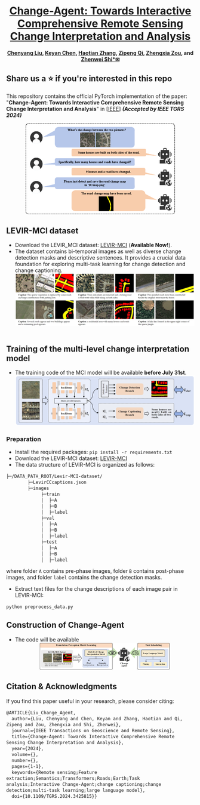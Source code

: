 <div align="center">
    
<h1><a href="https://ieeexplore.ieee.org/document/10591792">Change-Agent: Towards Interactive Comprehensive Remote Sensing Change Interpretation and Analysis</a></h1>

**[Chenyang Liu](https://chen-yang-liu.github.io/), [Keyan Chen](https://kyanchen.github.io), [Haotian Zhang](https://scholar.google.com/citations?user=c7uR6NUAAAAJ), [Zipeng Qi](https://scholar.google.com/citations?user=KhMtmBsAAAAJ), [Zhengxia Zou](https://scholar.google.com.hk/citations?hl=en&user=DzwoyZsAAAAJ), and [Zhenwei Shi*✉](https://scholar.google.com.hk/citations?hl=en&user=kNhFWQIAAAAJ)**

</div>

## Share us a :star: if you're interested in this repo

This repository contains the official PyTorch implementation of the paper: "**Change-Agent: Towards Interactive Comprehensive Remote Sensing Change Interpretation and Analysis**" in [[IEEE](https://ieeexplore.ieee.org/document/10591792)]  ***(Accepted by IEEE TGRS 2024)***

<div align="center">
  <img src="resource/Change_Agent.png" width="400"/>
</div>

## LEVIR-MCI dataset 
- Download the LEVIR_MCI dataset: [LEVIR-MCI](https://huggingface.co/datasets/lcybuaa/LEVIR-MCI/tree/main) (**Available Now!**).
- The dataset contains bi-temporal images as well as diverse change detection masks and descriptive sentences. It provides a crucial data foundation for exploring multi-task learning for change detection and change captioning.
    <br>
    <div align="center">
      <img src="resource/dataset.png" width="600"/>
    </div>
    <br>
## Training of the multi-level change interpretation model
- The training code of the MCI model will be available **before July 31st**.
    <div align="center">
      <img src="resource/MCI_model.png" width="600"/>
    </div>

### Preparation
- Install the required packages: `pip install -r requirements.txt`
- Download the LEVIR-MCI dataset: [LEVIR-MCI](https://huggingface.co/datasets/lcybuaa/LEVIR-MCI/tree/main)
- The data structure of LEVIR-MCI is organized as follows:

```
├─/DATA_PATH_ROOT/Levir-MCI-dataset/
        ├─LevirCCcaptions.json
        ├─images
             ├─train
             │  ├─A
             │  ├─B
             │  ├─label
             ├─val
             │  ├─A
             │  ├─B
             │  ├─label
             ├─test
             │  ├─A
             │  ├─B
             │  ├─label
```
where folder ``A`` contains pre-phase images, folder ``B`` contains post-phase images, and folder ``label`` contains the change detection masks.

- Extract text files for the change descriptions of each image pair in LEVIR-MCI:

```
python preprocess_data.py
```

## Construction of Change-Agent
- The code will be available
    <br>
    <div align="center">
      <img src="resource/overview_agent.png" width="350"/>
    </div>


## Citation & Acknowledgments
If you find this paper useful in your research, please consider citing:
```
@ARTICLE{Liu_Change_Agent,
  author={Liu, Chenyang and Chen, Keyan and Zhang, Haotian and Qi, Zipeng and Zou, Zhengxia and Shi, Zhenwei},
  journal={IEEE Transactions on Geoscience and Remote Sensing}, 
  title={Change-Agent: Towards Interactive Comprehensive Remote Sensing Change Interpretation and Analysis}, 
  year={2024},
  volume={},
  number={},
  pages={1-1},
  keywords={Remote sensing;Feature extraction;Semantics;Transformers;Roads;Earth;Task analysis;Interactive Change-Agent;change captioning;change detection;multi-task learning;large language model},
  doi={10.1109/TGRS.2024.3425815}}

```
